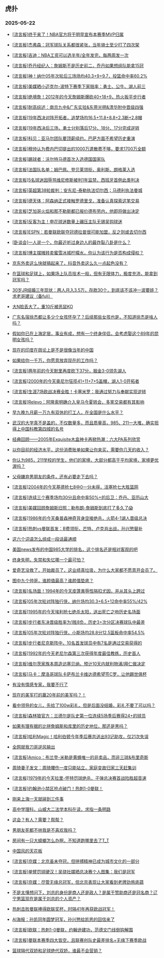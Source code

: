 ## 虎扑 
### 2025-05-22

+ [[流言板]终于来了！NBA官方将于明早宣布本赛季MVP归属](https://bbs.hupu.com/632756402.html)

+ [[流言板]杰弗森：冠军球队关系都很紧张，当年骑士至少打了四次架](https://bbs.hupu.com/632756739.html)

+ [[流言板]吉迪：NBA工资可以选半年/全年发完，每两周发一次](https://bbs.hupu.com/632753833.html)

+ [[流言板]乔丹经纪人：詹姆斯不是历史前二，乔丹如果想组队能拿15冠](https://bbs.hupu.com/632757053.html)

+ [[流言板]神！纳什05年次轮后三场场均40.3+9+9.7，投篮命中率60.2%](https://bbs.hupu.com/632756976.html)

+ [[流言板]美媒晒小迈克尔-波特下赛季下家赔率：勇士、公牛、湖人前三](https://bbs.hupu.com/632756809.html)

+ [[流言板]绝境詹！2012年的今天詹姆斯爆砍40+18+9，热火扳平步行者](https://bbs.hupu.com/632757080.html)

+ [[流言板]耐高综述：南京九中&amp;广东实验&amp;东莞光明&amp;清华附中晋级四强](https://bbs.hupu.com/632753920.html)

+ [[流言板]19年西决对阵开拓者，追梦场均16.5+11.8+8.8+2.3断+2.8帽](https://bbs.hupu.com/632756173.html)

+ [[流言板]19年西决后三场，勇士分别落后17分、18分、17分完成逆转](https://bbs.hupu.com/632754875.html)

+ [[流言板]科贝：亚马尔团队要顶薪续约，巴萨方面不希望历史重演](https://bbs.hupu.com/632753608.html)

+ [[流言板]穆帅认为费内巴切提出的1000万遣散费不够，要求1700万全额](https://bbs.hupu.com/632751419.html)

+ [[流言板]踢球者：沃尔特马德首次入选德国国家队](https://bbs.hupu.com/632749472.html)

+ [[流言板]法国队名单：姆巴佩、登贝莱领衔，奥利斯、朗格莱入选](https://bbs.hupu.com/632755414.html)

+ [[流言板]5名球迷因辱骂维尼修斯被判1年监禁，西班牙首例此类判决](https://bbs.hupu.com/632752933.html)

+ [[流言板]英超第38轮裁判：安东尼-泰勒执法切尔西；马德利执法曼城](https://bbs.hupu.com/632753048.html)

+ [[流言板]德天体：阿森纳正式接触罗德里戈，准备认真探索这笔交易](https://bbs.hupu.com/632757037.html)

+ [[流言板]芝加哥火焰和那不勒斯都已报价德布劳内，他即将做出决定](https://bbs.hupu.com/632756785.html)

+ [[流言板]反客为主！申花球迷数量上碾压主队无锡吴钩球迷](https://bbs.hupu.com/632751277.html)

+ [[流言板]ESPN：若曼联欧联夺冠德拉普很可能加盟，反之则或去切尔西](https://bbs.hupu.com/632748590.html)

+ [[卧谈会]一人说一个，你最近听过身边人的最炸裂八卦是什么？](https://bbs.hupu.com/632755966.html)

+ [[流言板]博主摆摊转卖蜜雪冰城柠檬水，你认为该行为是否构成侵权？](https://bbs.hupu.com/632754229.html)

+ [京东外卖这么快就搞起来了，抖音外卖这么久一点起色没有？](https://bbs.hupu.com/632755556.html)

+ [在篮球和足球上，如果场上队员技术一般，但有无限体力，极度充沛，能拿到冠军吗？](https://bbs.hupu.com/632754419.html)

+ [30岁JR结婚三年现状：两人月入3.5万，存款30个，到底该不该冲一波要娃？求老哥建议（备fuli）](https://bbs.hupu.com/632753891.html)

+ [大N脸丢大了，重10斤被恶鼠KO](https://bbs.hupu.com/632756756.html)

+ [广东名宿徐杰都让多少个女孩怀孕了？后续那些女孩也是，不知道徐杰是啥人吗？](https://bbs.hupu.com/632755133.html)

+ [假如你已在上海定居，事业有成，想有一个终身伴侣，会考虑娶这个89年的昆明女孩吗？](https://bbs.hupu.com/632754090.html)

+ [现在的印度在舆论上是不是很像当年的中国](https://bbs.hupu.com/632754344.html)

+ [如果给你一千万，你愿意放弃现在的工作吗？](https://bbs.hupu.com/632754204.html)

+ [[流言板]两年前的今天默里再度砍下37分，掘金3-0领先湖人](https://bbs.hupu.com/632754733.html)

+ [[流言板]2000年的今天奥尼尔狂揽41+11+7+5盖帽，湖人1-0开拓者](https://bbs.hupu.com/632756243.html)

+ [[流言板]生涯7场欧战决赛全胜！卡塞米罗：我通过努力与奉献实现逆转](https://bbs.hupu.com/632757501.html)

+ [[流言板]Relevo：阿隆索明确介入皇马今夏转会，多笔交易都有其影响](https://bbs.hupu.com/632751509.html)

+ [早九晚九月薪一万九有双休的打工人，在全国是什么水平？](https://bbs.hupu.com/632756045.html)

+ [武汉的大学真不是盖的，不仅数量多，而且质量高，985、211一大堆，确实担得上中国科教第四城的名号](https://bbs.hupu.com/632757818.html)

+ [经典回顾——2005年Exquisite木盒神卡再掀热潮：六大PA系列欣赏](https://bbs.hupu.com/632756323.html)

+ [以你目前的经济水平，这份消费账单如果让你来买，需要你几天的收入？](https://bbs.hupu.com/632757804.html)

+ [你认为985，211学校的学生，他们的家境，大部分都高于平均家境，家境更优渥吗？](https://bbs.hupu.com/632756571.html)

+ [父母嫌弃男朋友的条件，还有必要走下去吗？](https://bbs.hupu.com/632756012.html)

+ [[流言板]2004年的今天基德抢七8中0一分未得，活塞抢七大胜篮网](https://bbs.hupu.com/632757998.html)

+ [[流言板]连续三个赛季场均30分且命中率50%+的后卫：乔丹、亚历山大](https://bbs.hupu.com/632756705.html)

+ [[流言板]美媒回顾詹姆斯旧照：勒布朗-詹姆斯到底打了多久了😱](https://bbs.hupu.com/632758142.html)

+ [[流言板]1986年的今天桑普森神奇背身空接绝杀，火箭4-1湖人晋级总决](https://bbs.hupu.com/632757684.html)

+ [[流言板]热刺vs曼联首发：B费领衔，芒特、卢克肖出战，孙兴慜替补](https://bbs.hupu.com/632759880.html)

+ [这六个词语怎么组成一段话最通顺](https://bbs.hupu.com/632758240.html)

+ [美国news发布的中国985大学的排名，这个排名还是相对客观的吧](https://bbs.hupu.com/632758007.html)

+ [终身失明，失禁和失忆哪一个最可怕？](https://bbs.hupu.com/632757668.html)

+ [爱奇艺没救了，开始裁员了，这业绩真垃圾，为什么大家都不愿意开会员了。](https://bbs.hupu.com/632757676.html)

+ [图中九个帅哥，谁颜值最高？谁颜值垫底？](https://bbs.hupu.com/632758268.html)

+ [[流言板]名场面！1994年的今天皮蓬羞辱性隔扣尤因，并从其头上跨过](https://bbs.hupu.com/632758507.html)

+ [[流言板]05年次轮对阵独行侠，纳什场均30.3+6.5+12命中率55%/42%](https://bbs.hupu.com/632758301.html)

+ [[流言板]1995年的今天埃利抢七绝杀太阳，送出死亡之吻历史名场面](https://bbs.hupu.com/632758003.html)

+ [[流言板]步行者东决晋级胜率为1胜8负，历史3+次分区决赛球队中最差](https://bbs.hupu.com/632757711.html)

+ [[流言板]05年次轮对阵独行侠，小斯场均28.8分12.5篮板命中率54.5%](https://bbs.hupu.com/632758378.html)

+ [[流言板]步行者尼克斯阵中，10名首发球员中有7名是通过交易获得的](https://bbs.hupu.com/632759629.html)

+ [[流言板]1992年的今天老尼尔森第三次获得年度最佳教练，历史首人](https://bbs.hupu.com/632758669.html)

+ [[流言板]维尔茨家族本周造访塞贝纳，预计10天内就利物浦/拜仁做决定](https://bbs.hupu.com/632756048.html)

+ [[流言板]马卡：摩洛哥球队卡萨布兰卡维达德希望签C罗，让他踢世俱杯](https://bbs.hupu.com/632755110.html)

+ [有没有情感专家，我要不行了](https://bbs.hupu.com/632758600.html)

+ [现在的美军打的赢20年前的美军吗？！](https://bbs.hupu.com/632758083.html)

+ [看中领导的女儿，先给了100w彩礼，但是后面没结婚，彩礼不要了可以吗？](https://bbs.hupu.com/632758776.html)

+ [[流言板]森林狼官方：兰德尔是队史第一位连续5场季后赛得24+的球员](https://bbs.hupu.com/632759786.html)

+ [如果有理有据的比拼詹姆斯和库里的历史地位，那还是黑吗？](https://bbs.hupu.com/632759302.html)

+ [[流言板]哈利Magic！哈利伯顿今年季后赛共送出93记助攻，仅21次失误](https://bbs.hupu.com/632759832.html)

+ [全网就我刀哥逆风输出](https://bbs.hupu.com/632758573.html)

+ [[流言板]Amico：布兰登-米勒是黄蜂唯一的非卖品，而非三球&amp;布里奇斯](https://bbs.hupu.com/632760125.html)

+ [周琦妻子发文：周琦腰伤一度只能站立，家庭变故归家三天赶集训](https://bbs.hupu.com/632759286.html)

+ [[流言板]1979年的今天拉里-怀特罚球绝杀，子弹总决赛首战险胜超音速](https://bbs.hupu.com/632758958.html)

+ [[流言板]约翰逊小禁区抢点破门！热刺1-0曼联！](https://bbs.hupu.com/632760280.html)

+ [刚来上海一天就碰到三件事](https://bbs.hupu.com/632758724.html)

+ [高中学理科，山威大二法学本科在读，求指一条明路](https://bbs.hupu.com/632759359.html)

+ [这会？有人？需要？帮帮？](https://bbs.hupu.com/632760229.html)

+ [男朋友死都不哄我是不喜欢我吗？](https://bbs.hupu.com/632759967.html)

+ [房间有一只大蟑螂怎么办啊，不知道跑哪里去了T_T](https://bbs.hupu.com/632758783.html)

+ [中国风的天花板](https://bbs.hupu.com/632758502.html)

+ [[流言板]京媒：北京虽未夺冠，但拼搏精神已成为城市文化的一部分](https://bbs.hupu.com/632759172.html)

+ [[流言板]单臂罚球硬汉！吴骁社媒晒总决赛个人图集：我们是冠军](https://bbs.hupu.com/632759843.html)

+ [[流言板]京媒：尽管无缘总冠军，但北京表现让大家看到老牌劲旅底蕴](https://bbs.hupu.com/632759753.html)

+ [不是太懂想问下，刘总的身份是商人还是政人？是属于赞助商还是冠名商？辽宁男篮现在是属于刘总的个人资产？](https://bbs.hupu.com/632759200.html)

+ [热刺击败曼联捧得欧联奖杯，时隔41年再获欧战冠军！](https://bbs.hupu.com/632760615.html)

+ [AI海报：孙凯同年圆梦冠军，孙兴慜给凯恩的回信来了](https://bbs.hupu.com/632760709.html)

+ [[流言板]欧联：热刺1-0曼联，约翰逊建功，范德文门线倒钩解围](https://bbs.hupu.com/632760633.html)

+ [[流言板]曼联本赛季四大皆空，且联赛创队史最差排名+无缘下赛季欧战](https://bbs.hupu.com/632760961.html)

+ [篮球隔代双娇和足球绝代双娇，谁最不会营销？](https://bbs.hupu.com/632760522.html)

